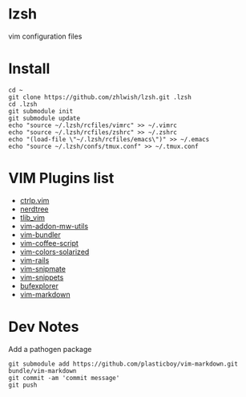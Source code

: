 lzsh
====

vim configuration files


Install
=====

    cd ~
    git clone https://github.com/zhlwish/lzsh.git .lzsh
    cd .lzsh
    git submodule init
    git submodule update
    echo "source ~/.lzsh/rcfiles/vimrc" >> ~/.vimrc 
    echo "source ~/.lzsh/rcfiles/zshrc" >> ~/.zshrc 
    echo "(load-file \"~/.lzsh/rcfiles/emacs\")" >> ~/.emacs
    echo "source ~/.lzsh/confs/tmux.conf" >> ~/.tmux.conf

VIM Plugins list
=====

* [ctrlp.vim](https://github.com/kien/ctrlp.vim.git)
* [nerdtree](https://github.com/scrooloose/nerdtree.git)
* [tlib_vim](https://github.com/tomtom/tlib_vim.git)
* [vim-addon-mw-utils](https://github.com/MarcWeber/vim-addon-mw-utils.git)
* [vim-bundler](https://github.com/tpope/vim-bundler.git)
* [vim-coffee-script](https://github.com/kchmck/vim-coffee-script.git)
* [vim-colors-solarized](https://github.com/altercation/vim-colors-solarized.git)
* [vim-rails](https://github.com/tpope/vim-rails.git)
* [vim-snipmate](https://github.com/garbas/vim-snipmate.git)
* [vim-snippets](https://github.com/honza/vim-snippets.git)
* [bufexplorer](https://github.com/corntrace/bufexplorer.git)
* [vim-markdown](https://github.com/plasticboy/vim-markdown.git)

Dev Notes
====

Add a pathogen package

    git submodule add https://github.com/plasticboy/vim-markdown.git bundle/vim-markdown
    git commit -am 'commit message'
    git push
    
